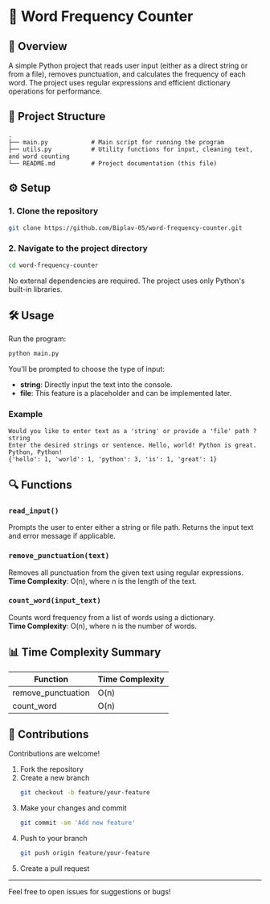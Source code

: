 
# 🧠 Word Frequency Counter

## 📜 Overview

A simple Python project that reads user input (either as a direct string or from a file), removes punctuation, and calculates the frequency of each word. The project uses regular expressions and efficient dictionary operations for performance.

## 📂 Project Structure

```
.
├── main.py            # Main script for running the program
├── utils.py           # Utility functions for input, cleaning text, and word counting
└── README.md          # Project documentation (this file)
```

## ⚙️ Setup

### 1. Clone the repository

```bash
git clone https://github.com/Biplav-05/word-frequency-counter.git
```

### 2. Navigate to the project directory

```bash
cd word-frequency-counter
```

No external dependencies are required. The project uses only Python's built-in libraries.

## 🛠️ Usage

Run the program:

```bash
python main.py
```

You'll be prompted to choose the type of input:

- **string**: Directly input the text into the console.
- **file**: This feature is a placeholder and can be implemented later.

### Example

```
Would you like to enter text as a 'string' or provide a 'file' path ? string
Enter the desired strings or sentence. Hello, world! Python is great. Python, Python!
{'hello': 1, 'world': 1, 'python': 3, 'is': 1, 'great': 1}
```

## 🔍 Functions

### `read_input()`
Prompts the user to enter either a string or file path. Returns the input text and error message if applicable.

### `remove_punctuation(text)`
Removes all punctuation from the given text using regular expressions.  
**Time Complexity**: O(n), where n is the length of the text.

### `count_word(input_text)`
Counts word frequency from a list of words using a dictionary.  
**Time Complexity**: O(n), where n is the number of words.

## 📊 Time Complexity Summary

| Function           | Time Complexity |
|--------------------|-----------------|
| remove_punctuation | O(n)            |
| count_word         | O(n)            |

## 🤝 Contributions

Contributions are welcome!

1. Fork the repository
2. Create a new branch  
   ```bash
   git checkout -b feature/your-feature
   ```
3. Make your changes and commit  
   ```bash
   git commit -am 'Add new feature'
   ```
4. Push to your branch  
   ```bash
   git push origin feature/your-feature
   ```
5. Create a pull request

---

Feel free to open issues for suggestions or bugs!